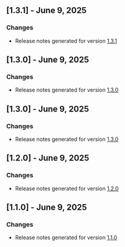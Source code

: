 ## [1.3.1] - June 9, 2025

### Changes
- Release notes generated for version [1.3.1](./.release-notes/1.3.1/release.md)

## [1.3.0] - June 9, 2025

### Changes
- Release notes generated for version [1.3.0](./.release-notes/1.3.0/release.md)

## [1.3.0] - June 9, 2025

### Changes
- Release notes generated for version [1.3.0](./.release-notes/1.3.0/release.md)

## [1.2.0] - June 9, 2025

### Changes
- Release notes generated for version [1.2.0](./.release-notes/1.2.0/release.md)

## [1.1.0] - June 9, 2025

### Changes
- Release notes generated for version [1.1.0](./.release-notes/1.1.0/release.md)

